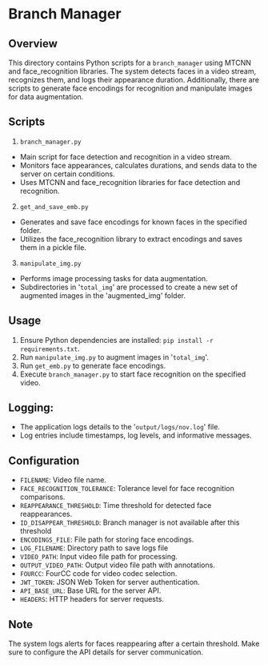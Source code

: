 # Branch Manager

## Overview
This directory contains Python scripts for a `branch_manager` using MTCNN and face_recognition libraries. The system detects faces in a video stream, recognizes them, and logs their appearance duration. Additionally, there are scripts to generate face encodings for recognition and manipulate images for data augmentation.

## Scripts

1. `branch_manager.py`
* Main script for face detection and recognition in a video stream.
* Monitors face appearances, calculates durations, and sends data to the server on certain conditions.
* Uses MTCNN and face_recognition libraries for face detection and recognition.

2. `get_and_save_emb.py`
* Generates and save face encodings for known faces in the specified folder.
* Utilizes the face_recognition library to extract encodings and saves them in a pickle file.

3. `manipulate_img.py`
* Performs image processing tasks for data augmentation.
* Subdirectories in '`total_img`' are processed to create a new set of augmented images in the 'augmented_img' folder.

## Usage
1. Ensure Python dependencies are installed: `pip install -r requirements.txt`.
2. Run `manipulate_img.py` to augment images in '`total_img`'.
3. Run `get_emb.py` to generate face encodings.
4. Execute `branch_manager.py` to start face recognition on the specified video.

## Logging:
* The application logs details to the '`output/logs/nov.log`' file.
* Log entries include timestamps, log levels, and informative messages.

## Configuration
* `FILENAME`: Video file name.
* `FACE_RECOGNITION_TOLERANCE`: Tolerance level for face recognition comparisons.
* `REAPPEARANCE_THRESHOLD`: Time threshold for detected face reappearances.
* `ID_DISAPPEAR_THRESHOLD`: Branch manager is not available after this threshold
* `ENCODINGS_FILE`: File path for storing face encodings.
* `LOG_FILENAME`: Directory path to save logs file
* `VIDEO_PATH`: Input video file path for processing.
* `OUTPUT_VIDEO_PATH`: Output video file path with annotations.
* `FOURCC`: FourCC code for video codec selection.
* `JWT_TOKEN`: JSON Web Token for server authentication.
* `API_BASE_URL`: Base URL for the server API.
* `HEADERS`: HTTP headers for server requests.

## Note
The system logs alerts for faces reappearing after a certain threshold.
Make sure to configure the API details for server communication.
